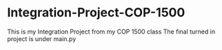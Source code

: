 # Integration-Project-COP-1500
This is my Integration Project from my COP 1500 class
The final turned in project is under main.py
